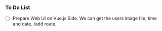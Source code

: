 ### To Do List

- [ ] Prepare Web UI on Vue.js Side. We can get the users
image file, time and date. /add route. 